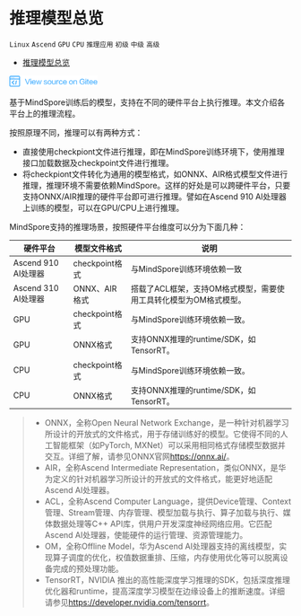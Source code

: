 # 推理模型总览

 `Linux` `Ascend` `GPU` `CPU` `推理应用` `初级` `中级` `高级`

<!-- TOC -->

- [推理模型总览](#推理模型总览)

<!-- /TOC -->

<a href="https://gitee.com/mindspore/docs/blob/master/tutorials/inference/source_zh_cn/multi_platform_inference.md" target="_blank"><img src="./_static/logo_source.png"></a>

基于MindSpore训练后的模型，支持在不同的硬件平台上执行推理。本文介绍各平台上的推理流程。

按照原理不同，推理可以有两种方式：

- 直接使用checkpiont文件进行推理，即在MindSpore训练环境下，使用推理接口加载数据及checkpoint文件进行推理。
- 将checkpiont文件转化为通用的模型格式，如ONNX、AIR格式模型文件进行推理，推理环境不需要依赖MindSpore。这样的好处是可以跨硬件平台，只要支持ONNX/AIR推理的硬件平台即可进行推理。譬如在Ascend 910 AI处理器上训练的模型，可以在GPU/CPU上进行推理。

MindSpore支持的推理场景，按照硬件平台维度可以分为下面几种：

硬件平台 | 模型文件格式 | 说明
--|--|--
Ascend 910 AI处理器 | checkpoint格式 | 与MindSpore训练环境依赖一致
Ascend 310 AI处理器 | ONNX、AIR格式 | 搭载了ACL框架，支持OM格式模型，需要使用工具转化模型为OM格式模型。
GPU | checkpoint格式 | 与MindSpore训练环境依赖一致。
GPU | ONNX格式 | 支持ONNX推理的runtime/SDK，如TensorRT。
CPU | checkpoint格式 | 与MindSpore训练环境依赖一致。
CPU | ONNX格式 | 支持ONNX推理的runtime/SDK，如TensorRT。

> - ONNX，全称Open Neural Network Exchange，是一种针对机器学习所设计的开放式的文件格式，用于存储训练好的模型。它使得不同的人工智能框架（如PyTorch, MXNet）可以采用相同格式存储模型数据并交互。详细了解，请参见ONNX官网<https://onnx.ai/>。
> - AIR，全称Ascend Intermediate Representation，类似ONNX，是华为定义的针对机器学习所设计的开放式的文件格式，能更好地适配Ascend AI处理器。
> - ACL，全称Ascend Computer Language，提供Device管理、Context管理、Stream管理、内存管理、模型加载与执行、算子加载与执行、媒体数据处理等C++ API库，供用户开发深度神经网络应用。它匹配Ascend AI处理器，使能硬件的运行管理、资源管理能力。
> - OM，全称Offline Model，华为Ascend AI处理器支持的离线模型，实现算子调度的优化，权值数据重排、压缩，内存使用优化等可以脱离设备完成的预处理功能。
> - TensorRT，NVIDIA 推出的高性能深度学习推理的SDK，包括深度推理优化器和runtime，提高深度学习模型在边缘设备上的推断速度。详细请参见<https://developer.nvidia.com/tensorrt>。
